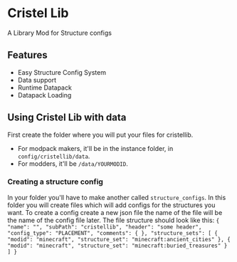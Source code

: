 # Cristel Lib
A Library Mod for Structure configs

## Features
- Easy Structure Config System
- Data support
- Runtime Datapack
- Datapack Loading

## Using Cristel Lib with data
First create the folder where you will put your files for cristellib.
- For modpack makers, it'll be in the instance folder, in `config/cristellib/data`.
- For modders, it'll be `/data/YOURMODID`.

### Creating a structure config
In your folder you'll have to make another called `structure_configs`. In this folder you will create files which will add configs for the structures you want.
To create a config create a new json file the name of the file will be the name of the config file later.
The file structure should look like this:
`{
  "name": "",
  "subPath": "cristellib",
  "header": "some header",
  "config_type": "PLACEMENT",
  "comments": {
  },
  "structure_sets": [
    {
      "modid": "minecraft",
      "structure_set": "minecraft:ancient_cities"
    },
	{
      "modid": "minecraft",
      "structure_set": "minecraft:buried_treasures"
    }
  ]
}`
